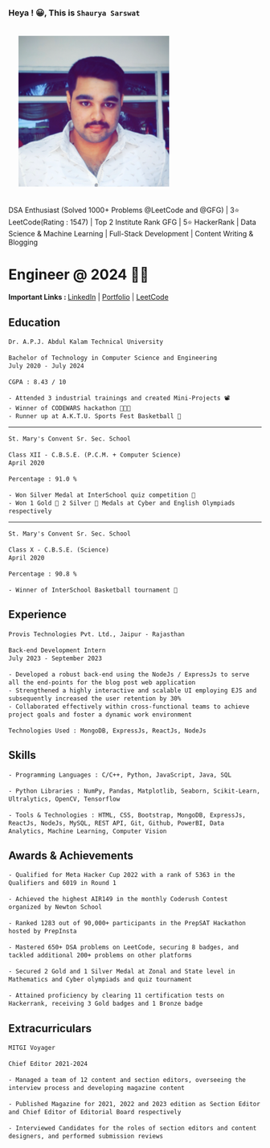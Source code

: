 ### Heya ! 😀, This is **`Shaurya Sarswat`**

<img src="image.png" alt="Your Image" style="padding: 20px; width: 300px; height: 300px;">

DSA Enthusiast (Solved 1000+ Problems @LeetCode and @GFG) | 3⭐️ LeetCode(Rating : 1547) | Top 2 Institute Rank GFG | 5⭐️ HackerRank | Data Science & Machine Learning | Full-Stack Development | Content Writing & Blogging

# Engineer @ 2024 👷🏻


<b> Important Links : </b> [LinkedIn](https://linkedin.com/in/ShauryaSarswat/) | [Portfolio](https://flowcv.me/shauryasarswat) | [LeetCode](https://leetcode.com/ShauryaSarswat/)

## <b> Education </b>

    Dr. A.P.J. Abdul Kalam Technical University

    Bachelor of Technology in Computer Science and Engineering
    July 2020 - July 2024

    CGPA : 8.43 / 10

    - Attended 3 industrial trainings and created Mini-Projects 📽️
    - Winner of CODEWARS hackathon 👨🏻‍💻
    - Runner up at A.K.T.U. Sports Fest Basketball 🏀

<hr>

    St. Mary's Convent Sr. Sec. School

    Class XII - C.B.S.E. (P.C.M. + Computer Science)
    April 2020

    Percentage : 91.0 %

    - Won Silver Medal at InterSchool quiz competition 🧐
    - Won 1 Gold 🥇 2 Silver 🥈 Medals at Cyber and English Olympiads respectively

<hr>

    St. Mary's Convent Sr. Sec. School

    Class X - C.B.S.E. (Science)
    April 2020

    Percentage : 90.8 %

    - Winner of InterSchool Basketball tournament 🏀

## <b> Experience </b>

    Provis Technologies Pvt. Ltd., Jaipur - Rajasthan
    
    Back-end Development Intern
    July 2023 - September 2023

    - Developed a robust back-end using the NodeJs / ExpressJs to serve all the end-points for the blog post web application
    - Strengthened a highly interactive and scalable UI employing EJS and subsequently increased the user retention by 30%
    - Collaborated effectively within cross-functional teams to achieve project goals and foster a dynamic work environment
    
    Technologies Used : MongoDB, ExpressJs, ReactJs, NodeJs

## <b> Skills </b>

    - Programming Languages : C/C++, Python, JavaScript, Java, SQL

    - Python Libraries : NumPy, Pandas, Matplotlib, Seaborn, Scikit-Learn, Ultralytics, OpenCV, Tensorflow

    - Tools & Technologies : HTML, CSS, Bootstrap, MongoDB, ExpressJs, ReactJs, NodeJs, MySQL, REST API, Git, Github, PowerBI, Data Analytics, Machine Learning, Computer Vision

## <b> Awards & Achievements </b>

    - Qualified for Meta Hacker Cup 2022 with a rank of 5363 in the Qualifiers and 6019 in Round 1

    - Achieved the highest AIR149 in the monthly Coderush Contest organized by Newton School

    - Ranked 1283 out of 90,000+ participants in the PrepSAT Hackathon hosted by PrepInsta

    - Mastered 650+ DSA problems on LeetCode, securing 8 badges, and tackled additional 200+ problems on other platforms

    - Secured 2 Gold and 1 Silver Medal at Zonal and State level in Mathematics and Cyber olympiads and quiz tournament

    - Attained proficiency by clearing 11 certification tests on Hackerrank, receiving 3 Gold badges and 1 Bronze badge

## <b> Extracurriculars </b>

    MITGI Voyager

    Chief Editor 2021-2024

    - Managed a team of 12 content and section editors, overseeing the interview process and developing magazine content

    - Published Magazine for 2021, 2022 and 2023 edition as Section Editor and Chief Editor of Editorial Board respectively

    - Interviewed Candidates for the roles of section editors and content designers, and performed submission reviews

